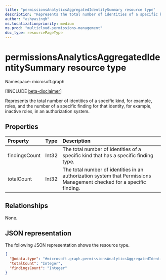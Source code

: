 ```yaml
---
title: "permissionsAnalyticsAggregatedIdentitySummary resource type"
description: "Represents the total number of identities of a specific kind and the number of a specific finding for that identity in an authorization system."
author: "ashyasingh"
ms.localizationpriority: medium
ms.prod: "multicloud-permissions-management"
doc_type: resourcePageType
---
```


# permissionsAnalyticsAggregatedIdentitySummary resource type

Namespace: microsoft.graph

[!INCLUDE [beta-disclaimer](../../includes/beta-disclaimer.md)]

Represents the total number of identities of a specific kind, for example, roles, and the number of a specific finding for that identity, for example, inactive roles, in an authorization system.

## Properties
|Property|Type|Description|
|:---|:---|:---|
|findingsCount|Int32|The total number of identities of a specific kind that has a specific finding type.	|
|totalCount|Int32|The total number of identities in an authorization system that Permissions Management checked for a specific finding.|

## Relationships
None.

## JSON representation
The following JSON representation shows the resource type.
<!-- {
  "blockType": "resource",
  "@odata.type": "microsoft.graph.permissionsAnalyticsAggregatedIdentitySummary"
}
-->
``` json
{
  "@odata.type": "#microsoft.graph.permissionsAnalyticsAggregatedIdentitySummary",
  "totalCount": "Integer",
  "findingsCount": "Integer"
}
```

